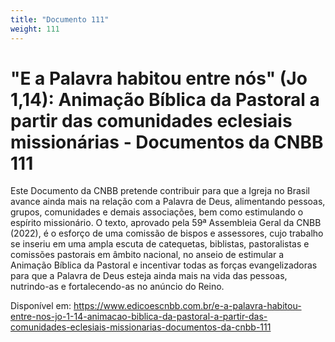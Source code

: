 ```yaml
---
title: "Documento 111"
weight: 111
---
```

# "E a Palavra habitou entre nós" (Jo 1,14): Animação Bíblica da Pastoral a partir das comunidades eclesiais missionárias - Documentos da CNBB 111

Este Documento da CNBB pretende contribuir para que a Igreja no Brasil avance ainda mais na relação com a Palavra de Deus, alimentando pessoas, grupos, comunidades e demais associações, bem como estimulando o espírito missionário. O texto, aprovado pela 59ª Assembleia Geral da CNBB (2022), é o esforço de uma comissão de bispos e assessores, cujo trabalho se inseriu em uma ampla escuta de catequetas, biblistas, pastoralistas e comissões pastorais em âmbito nacional, no anseio de estimular a Animação Bíblica da Pastoral e incentivar todas as forças evangelizadoras para que a Palavra de Deus esteja ainda mais na vida das pessoas, nutrindo-as e fortalecendo-as no anúncio do Reino.

Disponível em: https://www.edicoescnbb.com.br/e-a-palavra-habitou-entre-nos-jo-1-14-animacao-biblica-da-pastoral-a-partir-das-comunidades-eclesiais-missionarias-documentos-da-cnbb-111
